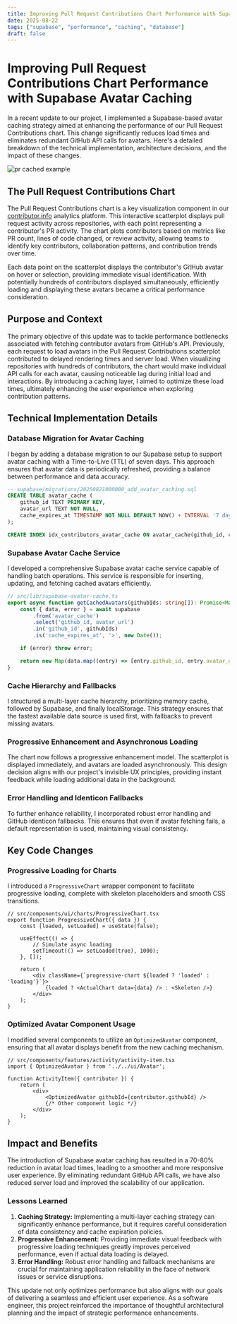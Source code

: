 ```yaml
---
title: Improving Pull Request Contributions Chart Performance with Supabase Avatar Caching
date: 2025-08-22
tags: ["supabase", "performance", "caching", "database"]
draft: false
---
```


# Improving Pull Request Contributions Chart Performance with Supabase Avatar Caching

In a recent update to our project, I implemented a Supabase-based avatar caching strategy aimed at enhancing the performance of our Pull Request Contributions chart. This change significantly reduces load times and eliminates redundant GitHub API calls for avatars. Here's a detailed breakdown of the technical implementation, architecture decisions, and the impact of these changes.

![pr cached example](/gifs/pr-cached.gif)

## The Pull Request Contributions Chart

The Pull Request Contributions chart is a key visualization component in our [contributor.info](https://contributor.info/docs/contribution-analytics) analytics platform. This interactive scatterplot displays pull request activity across repositories, with each point representing a contributor's PR activity. The chart plots contributors based on metrics like PR count, lines of code changed, or review activity, allowing teams to identify key contributors, collaboration patterns, and contribution trends over time.

Each data point on the scatterplot displays the contributor's GitHub avatar on hover or selection, providing immediate visual identification. With potentially hundreds of contributors displayed simultaneously, efficiently loading and displaying these avatars became a critical performance consideration.

## Purpose and Context

The primary objective of this update was to tackle performance bottlenecks associated with fetching contributor avatars from GitHub's API. Previously, each request to load avatars in the Pull Request Contributions scatterplot contributed to delayed rendering times and server load. When visualizing repositories with hundreds of contributors, the chart would make individual API calls for each avatar, causing noticeable lag during initial load and interactions. By introducing a caching layer, I aimed to optimize these load times, ultimately enhancing the user experience when exploring contribution patterns.

## Technical Implementation Details

### Database Migration for Avatar Caching

I began by adding a database migration to our Supabase setup to support avatar caching with a Time-to-Live (TTL) of seven days. This approach ensures that avatar data is periodically refreshed, providing a balance between performance and data accuracy.

```sql
-- supabase/migrations/20250821000000_add_avatar_caching.sql
CREATE TABLE avatar_cache (
    github_id TEXT PRIMARY KEY,
    avatar_url TEXT NOT NULL,
    cache_expires_at TIMESTAMP NOT NULL DEFAULT NOW() + INTERVAL '7 days'
);

CREATE INDEX idx_contributors_avatar_cache ON avatar_cache(github_id, cache_expires_at);
```

### Supabase Avatar Cache Service

I developed a comprehensive Supabase avatar cache service capable of handling batch operations. This service is responsible for inserting, updating, and fetching cached avatars efficiently.

```typescript
// src/lib/supabase-avatar-cache.ts
export async function getCachedAvatars(githubIds: string[]): Promise<Map<string, string>> {
    const { data, error } = await supabase
        .from('avatar_cache')
        .select('github_id, avatar_url')
        .in('github_id', githubIds)
        .is('cache_expires_at', '>', new Date());

    if (error) throw error;

    return new Map(data.map((entry) => [entry.github_id, entry.avatar_url]));
}
```

### Cache Hierarchy and Fallbacks

I structured a multi-layer cache hierarchy, prioritizing memory cache, followed by Supabase, and finally localStorage. This strategy ensures that the fastest available data source is used first, with fallbacks to prevent missing avatars.

### Progressive Enhancement and Asynchronous Loading

The chart now follows a progressive enhancement model. The scatterplot is displayed immediately, and avatars are loaded asynchronously. This design decision aligns with our project's invisible UX principles, providing instant feedback while loading additional data in the background.

### Error Handling and Identicon Fallbacks

To further enhance reliability, I incorporated robust error handling and GitHub identicon fallbacks. This ensures that even if avatar fetching fails, a default representation is used, maintaining visual consistency.

## Key Code Changes

### Progressive Loading for Charts

I introduced a `ProgressiveChart` wrapper component to facilitate progressive loading, complete with skeleton placeholders and smooth CSS transitions.

```tsx
// src/components/ui/charts/ProgressiveChart.tsx
export function ProgressiveChart({ data }) {
    const [loaded, setLoaded] = useState(false);
    
    useEffect(() => {
        // Simulate async loading
        setTimeout(() => setLoaded(true), 1000);
    }, []);
    
    return (
        <div className={`progressive-chart ${loaded ? 'loaded' : 'loading'}`}>
            {loaded ? <ActualChart data={data} /> : <Skeleton />}
        </div>
    );
}
```

### Optimized Avatar Component Usage

I modified several components to utilize an `OptimizedAvatar` component, ensuring that all avatar displays benefit from the new caching mechanism.

```tsx
// src/components/features/activity/activity-item.tsx
import { OptimizedAvatar } from '../../ui/Avatar';

function ActivityItem({ contributor }) {
    return (
        <div>
            <OptimizedAvatar githubId={contributor.githubId} />
            {/* Other component logic */}
        </div>
    );
}
```

## Impact and Benefits

The introduction of Supabase avatar caching has resulted in a 70-80% reduction in avatar load times, leading to a smoother and more responsive user experience. By eliminating redundant GitHub API calls, we have also reduced server load and improved the scalability of our application.

### Lessons Learned

1. **Caching Strategy:** Implementing a multi-layer caching strategy can significantly enhance performance, but it requires careful consideration of data consistency and cache expiration policies.
2. **Progressive Enhancement:** Providing immediate visual feedback with progressive loading techniques greatly improves perceived performance, even if actual data loading is delayed.
3. **Error Handling:** Robust error handling and fallback mechanisms are crucial for maintaining application reliability in the face of network issues or service disruptions.

This update not only optimizes performance but also aligns with our goals of delivering a seamless and efficient user experience. As a software engineer, this project reinforced the importance of thoughtful architectural planning and the impact of strategic performance enhancements.